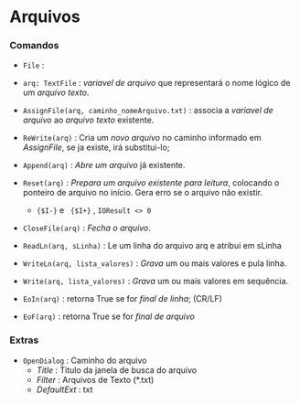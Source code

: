 # Arquivos

### Comandos
- `File` : 
- `arq: TextFile` : _variavel de arquivo_ que representará o nome lógico de um _arquivo texto_.
- `AssignFile(arq, caminho_nomeArquivo.txt)` : associa a _variavel de arquivo_ ao _arquivo texto_ existente.
- `ReWrite(arq)` : Cria um _novo arquivo_ no caminho informado em _AssignFile_, se ja existe, irá substitui-lo;
- `Append(arq)` : _Abre um arquivo_ já existente.
- `Reset(arq)` : _Prepara um arquivo existente para leitura_, colocando o ponteiro de arquivo no início. Gera erro se o arquivo não existir.
  - `{$I-}` e ` {$I+}` , `IOResult <> 0`
- `CloseFile(arq)` : _Fecha o arquivo_.
- `ReadLn(arq, sLinha)` : Le um linha do arquivo arq e atribui em sLinha
- `WriteLn(arq, lista_valores)` : _Grava_ um ou mais valores e pula linha.
- `Write(arq, lista_valores)` : _Grava_ um ou mais valores em sequência.

- `EoIn(arq)` : retorna True se for _final de linha_; (CR/LF)
- `EoF(arq)` : retorna True se for _final de arquivo_


### Extras
- `OpenDialog` : Caminho do arquivo
  - _Title_ : Titulo da janela de busca do arquivo
  -  _Filter_  : Arquivos de Texto (*.txt) 
  - _DefaultExt_ : txt
